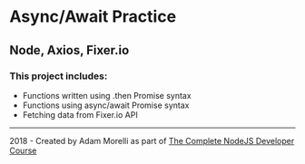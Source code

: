 # Async/Await Practice
## Node, Axios, Fixer.io
### This project includes:
* Functions written using .then Promise syntax
* Functions using async/await Promise syntax
* Fetching data from Fixer.io API
___
2018 - Created by Adam Morelli as part of [The Complete NodeJS Developer Course](https://www.udemy.com/the-complete-nodejs-developer-course-2/learn/v4/content)